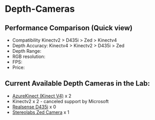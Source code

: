 # Depth-Cameras


## Performance Comparison (Quick view)

* Compatibility Kinectv2 > D435i > Zed > Kinectv4
* Depth Accuracy: Kinectv4 > Kinectv2 > D435i > Zed
* Depth Range:
* RGB resolution:
* FPS:
* Price: 




## Current Available Depth Cameras in the Lab:
* [AzureKinect (Kinect V4)](https://docs.microsoft.com/en-us/azure/kinect-dk/hardware-specification)  x 2
* Kinectv2  x 2     - canceled support by Microsoft
* [Realsense D435i](https://www.intelrealsense.com/depth-camera-d435i/) x 0
* [Stereolabs Zed Camera](https://www.stereolabs.com/zed/) x 1

